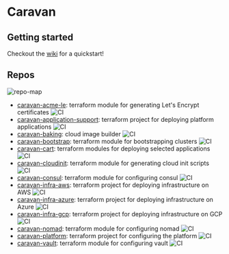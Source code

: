 # Caravan

## Getting started

Checkout the [wiki](https://github.com/bitrockteam/caravan/wiki) for a quickstart!

## Repos

![repo-map](https://lucid.app/publicSegments/view/d864e9a0-b966-4a53-be66-1f715fef28c2/image.png)

- [caravan-acme-le](https://github.com/bitrockteam/caravan-acme-le): terraform module for generating Let's Encrypt certificates ![CI](https://github.com/bitrockteam/caravan-acme-le/actions/workflows/terraform.yml/badge.svg)
- [caravan-application-support](https://github.com/bitrockteam/caravan-application-support): terraform project for deploying platform applications ![CI](https://github.com/bitrockteam/caravan-application-support/actions/workflows/terraform.yml/badge.svg)
- [caravan-baking](https://github.com/bitrockteam/caravan-baking): cloud image builder ![CI](https://github.com/bitrockteam/caravan-baking/actions/workflows/terraform.yml/badge.svg)
- [caravan-bootstrap](https://github.com/bitrockteam/caravan-bootstrap): terraform module for bootstrapping clusters ![CI](https://github.com/bitrockteam/caravan-bootstrap/actions/workflows/terraform.yml/badge.svg)
- [caravan-cart](https://github.com/bitrockteam/caravan-cart): terraform modules for deploying selected applications ![CI](https://github.com/bitrockteam/caravan-cart/actions/workflows/terraform.yml/badge.svg)
- [caravan-cloudinit](https://github.com/bitrockteam/caravan-cloudinit): terraform module for generating cloud init scripts ![CI](https://github.com/bitrockteam/caravan-cloudinit/actions/workflows/terraform.yml/badge.svg)
- [caravan-consul](https://github.com/bitrockteam/caravan-consul): terraform module for configuring consul ![CI](https://github.com/bitrockteam/caravan-consul/actions/workflows/terraform.yml/badge.svg)
- [caravan-infra-aws](https://github.com/bitrockteam/caravan-infra-aws): terraform project for deploying infrastructure on AWS ![CI](https://github.com/bitrockteam/caravan-infra-aws/actions/workflows/terraform.yml/badge.svg)
- [caravan-infra-azure](https://github.com/bitrockteam/caravan-infra-azure): terraform project for deploying infrastructure on Azure ![CI](https://github.com/bitrockteam/caravan-infra-azure/actions/workflows/terraform.yml/badge.svg)
- [caravan-infra-gcp](https://github.com/bitrockteam/caravan-infra-gcp): terraform project for deploying infrastructure on GCP ![CI](https://github.com/bitrockteam/caravan-infra-gcp/actions/workflows/terraform.yml/badge.svg)
- [caravan-nomad](https://github.com/bitrockteam/caravan-nomad): terraform module for configuring nomad ![CI](https://github.com/bitrockteam/caravan-nomad/actions/workflows/terraform.yml/badge.svg)
- [caravan-platform](https://github.com/bitrockteam/caravan-platform): terraform project for configuring the platform ![CI](https://github.com/bitrockteam/caravan-platform/actions/workflows/terraform.yml/badge.svg)
- [caravan-vault](https://github.com/bitrockteam/caravan-vault): terraform module for configuring vault ![CI](https://github.com/bitrockteam/caravan-vault/actions/workflows/terraform.yml/badge.svg)
<!-- - [caravan-workload](https://github.com/bitrockteam/caravan-workload): terraform project with sample workloads ![CI](https://github.com/bitrockteam/caravan-workload/actions/workflows/terraform.yml/badge.svg) -->
<!-- - [caravan-admin-azure](https://github.com/bitrockteam/caravan-admin-azure): terraform project for mananing Azure shared resources ![CI](https://github.com/bitrockteam/caravan-admin-azure/actions/workflows/terraform.yml/badge.svg)
- [caravan-admin-gcp](https://github.com/bitrockteam/caravan-admin-gcp):  terraform project for mananing GCP shared resources ![CI](https://github.com/bitrockteam/caravan-admin-gcp/actions/workflows/terraform.yml/badge.svg)-->


